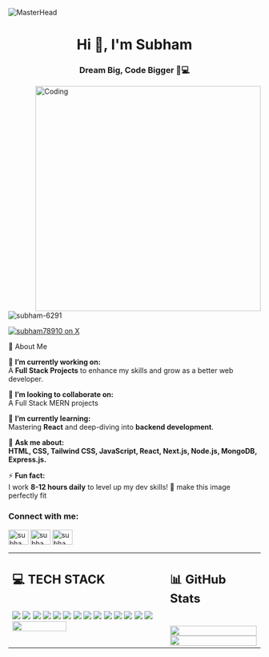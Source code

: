 ![MasterHead](https://github.com/Anmol-Baranwal/Cool-GIFs-For-GitHub/assets/74038190/d48893bd-0757-481c-8d7e-ba3e163feae7)
<h1 align="center">Hi 👋, I'm Subham</h1>
<h3 align="center">Dream Big, Code Bigger 🚀💻</h3>
<img align="right" alt="Coding" width="450" src="https://media4.giphy.com/media/eYvrQb8XOBhSE0UXGa/giphy.webp?cid=ecf05e47d99kz7l1mlwg4g0iks5ljmxwolr2mh8kc69no1pw&ep=v1_gifs_related&rid=giphy.webp&ct=g">

<p align="left"> <img src="https://komarev.com/ghpvc/?username=subham-6291&label=Profile%20views&color=0e75b6&style=flat" alt="subham-6291" /> </p>

<p align="left">
  <a href="https://twitter.com/subham78910" target="blank">
    <img src="https://img.shields.io/badge/Follow%20me%20on%20X-000000?style=for-the-badge&logo=x&logoColor=white" alt="subham78910 on X" />
  </a>
</p>

 💫 About Me  

🔭 **I’m currently working on:**  
A **Full Stack  Projects** to enhance my skills and grow as a better web developer.  

👯 **I’m looking to collaborate on:**  
  A Full Stack MERN projects  

🌱 **I’m currently learning:**  
Mastering **React** and deep-diving into **backend development**.  

💬 **Ask me about:**  
**HTML, CSS, Tailwind CSS, JavaScript, React, Next.js, Node.js, MongoDB, Express.js.**  

⚡ **Fun fact:**  
I work **8-12 hours daily** to level up my dev skills! 🚀   make this image perfectly fit 



<h3 align="left">Connect with me:</h3>
<p align="left">
<a href="https://twitter.com/subham78910" target="blank"><img align="center" src="https://raw.githubusercontent.com/rahuldkjain/github-profile-readme-generator/master/src/images/icons/Social/twitter.svg" alt="subham78910" height="30" width="40" /></a>
<a href="https://www.linkedin.com/in/subham-singh-ab1734270?utm_source=share&utm_campaign=share_via&utm_content=profile&utm_medium=android_app" target="blank"><img align="center" src="https://raw.githubusercontent.com/rahuldkjain/github-profile-readme-generator/master/src/images/icons/Social/linked-in-alt.svg" alt="subham singh" height="30" width="40" /></a>
<a href="https://www.leetcode.com/subham7860" target="blank"><img align="center" src="https://raw.githubusercontent.com/rahuldkjain/github-profile-readme-generator/master/src/images/icons/Social/leet-code.svg" alt="subham7860" height="30" width="40" /></a>
</p>

<table width="100%">
  <tr>
    <td valign="top" width="60%">
      <h2>💻 TECH STACK</h2>
      <br>
      <img src="https://img.shields.io/badge/javascript-%23323330.svg?style=for-the-badge&logo=javascript&logoColor=%23F7DF1E">
      <img src="https://img.shields.io/badge/css3-%231572B6.svg?style=for-the-badge&logo=css3&logoColor=white">
      <img src="https://img.shields.io/badge/MongoDB-%234ea94b.svg?style=for-the-badge&logo=mongodb&logoColor=white">
      <img src="https://img.shields.io/badge/express.js-%23404d59.svg?style=for-the-badge&logo=express&logoColor=%2361DAFB">
      <img src="https://img.shields.io/badge/NODEMON-%23323330.svg?style=for-the-badge&logo=nodemon&logoColor=%BBDEAD">
      <img src="https://img.shields.io/badge/react-%2320232a.svg?style=for-the-badge&logo=react&logoColor=%2361DAFB">
      <img src="https://img.shields.io/badge/React_Router-CA4245?style=for-the-badge&logo=react-router&logoColor=white">
      <img src="https://img.shields.io/badge/React%20Hook%20Form-%23EC5990.svg?style=for-the-badge&logo=reacthookform&logoColor=white">
      <img src="https://img.shields.io/badge/tailwindcss-%2338B2AC.svg?style=for-the-badge&logo=tailwind-css&logoColor=white">
      <img src="https://img.shields.io/badge/node.js-6DA55F?style=for-the-badge&logo=node.js&logoColor=white">
      <img src="https://img.shields.io/badge/git-%23F05033.svg?style=for-the-badge&logo=git&logoColor=white">
      <img src="https://img.shields.io/badge/github-%23121011.svg?style=for-the-badge&logo=github&logoColor=white">
      <img src="https://img.shields.io/badge/Next-black?style=for-the-badge&logo=next.js&logoColor=white">
      <img src="https://img.shields.io/badge/html5-%23E34F26.svg?style=for-the-badge&logo=html5&logoColor=white">
      <br> 
      <img width="60%"  src="https://github-readme-stats.vercel.app/api/top-langs/?username=subham-6291&theme=highcontrast&hide_border=true&include_all_commits=false&count_private=false&layout=compact">
    </td>
    <td valign="top" width="36%">
      <h2>📊 GitHub Stats</h2>
      <br>
      <img width="100%" src="https://github-readme-stats.vercel.app/api?username=subham-6291&theme=highcontrast&hide_border=true&include_all_commits=false&count_private=false">
      <br>
      <img width="100%" src="https://github-readme-streak-stats.herokuapp.com/?user=subham-6291&theme=highcontrast&hide_border=true">
      <br>
    </td>
  </tr>
</table>









